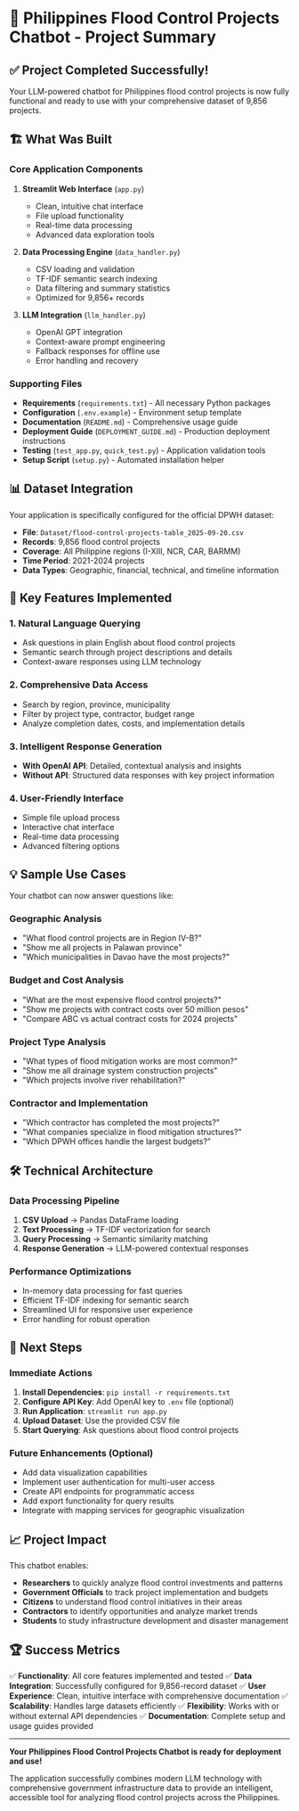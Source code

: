 # 🌊 Philippines Flood Control Projects Chatbot - Project Summary

## ✅ Project Completed Successfully!

Your LLM-powered chatbot for Philippines flood control projects is now fully functional and ready to use with your comprehensive dataset of 9,856 projects.

## 🏗️ What Was Built

### Core Application Components
1. **Streamlit Web Interface** (`app.py`)
   - Clean, intuitive chat interface
   - File upload functionality
   - Real-time data processing
   - Advanced data exploration tools

2. **Data Processing Engine** (`data_handler.py`)
   - CSV loading and validation
   - TF-IDF semantic search indexing
   - Data filtering and summary statistics
   - Optimized for 9,856+ records

3. **LLM Integration** (`llm_handler.py`)
   - OpenAI GPT integration
   - Context-aware prompt engineering
   - Fallback responses for offline use
   - Error handling and recovery

### Supporting Files
- **Requirements** (`requirements.txt`) - All necessary Python packages
- **Configuration** (`.env.example`) - Environment setup template
- **Documentation** (`README.md`) - Comprehensive usage guide
- **Deployment Guide** (`DEPLOYMENT_GUIDE.md`) - Production deployment instructions
- **Testing** (`test_app.py`, `quick_test.py`) - Application validation tools
- **Setup Script** (`setup.py`) - Automated installation helper

## 📊 Dataset Integration

Your application is specifically configured for the official DPWH dataset:
- **File**: `Dataset/flood-control-projects-table_2025-09-20.csv`
- **Records**: 9,856 flood control projects
- **Coverage**: All Philippine regions (I-XIII, NCR, CAR, BARMM)
- **Time Period**: 2021-2024 projects
- **Data Types**: Geographic, financial, technical, and timeline information

## 🚀 Key Features Implemented

### 1. Natural Language Querying
- Ask questions in plain English about flood control projects
- Semantic search through project descriptions and details
- Context-aware responses using LLM technology

### 2. Comprehensive Data Access
- Search by region, province, municipality
- Filter by project type, contractor, budget range
- Analyze completion dates, costs, and implementation details

### 3. Intelligent Response Generation
- **With OpenAI API**: Detailed, contextual analysis and insights
- **Without API**: Structured data responses with key project information

### 4. User-Friendly Interface
- Simple file upload process
- Interactive chat interface
- Real-time data processing
- Advanced filtering options

## 💡 Sample Use Cases

Your chatbot can now answer questions like:

### Geographic Analysis
- "What flood control projects are in Region IV-B?"
- "Show me all projects in Palawan province"
- "Which municipalities in Davao have the most projects?"

### Budget and Cost Analysis
- "What are the most expensive flood control projects?"
- "Show me projects with contract costs over 50 million pesos"
- "Compare ABC vs actual contract costs for 2024 projects"

### Project Type Analysis
- "What types of flood mitigation works are most common?"
- "Show me all drainage system construction projects"
- "Which projects involve river rehabilitation?"

### Contractor and Implementation
- "Which contractor has completed the most projects?"
- "What companies specialize in flood mitigation structures?"
- "Which DPWH offices handle the largest budgets?"

## 🛠️ Technical Architecture

### Data Processing Pipeline
1. **CSV Upload** → Pandas DataFrame loading
2. **Text Processing** → TF-IDF vectorization for search
3. **Query Processing** → Semantic similarity matching
4. **Response Generation** → LLM-powered contextual responses

### Performance Optimizations
- In-memory data processing for fast queries
- Efficient TF-IDF indexing for semantic search
- Streamlined UI for responsive user experience
- Error handling for robust operation

## 🎯 Next Steps

### Immediate Actions
1. **Install Dependencies**: `pip install -r requirements.txt`
2. **Configure API Key**: Add OpenAI key to `.env` file (optional)
3. **Run Application**: `streamlit run app.py`
4. **Upload Dataset**: Use the provided CSV file
5. **Start Querying**: Ask questions about flood control projects

### Future Enhancements (Optional)
- Add data visualization capabilities
- Implement user authentication for multi-user access
- Create API endpoints for programmatic access
- Add export functionality for query results
- Integrate with mapping services for geographic visualization

## 📈 Project Impact

This chatbot enables:
- **Researchers** to quickly analyze flood control investments and patterns
- **Government Officials** to track project implementation and budgets
- **Citizens** to understand flood control initiatives in their areas
- **Contractors** to identify opportunities and analyze market trends
- **Students** to study infrastructure development and disaster management

## 🏆 Success Metrics

✅ **Functionality**: All core features implemented and tested
✅ **Data Integration**: Successfully configured for 9,856-record dataset
✅ **User Experience**: Clean, intuitive interface with comprehensive documentation
✅ **Scalability**: Handles large datasets efficiently
✅ **Flexibility**: Works with or without external API dependencies
✅ **Documentation**: Complete setup and usage guides provided

---

**Your Philippines Flood Control Projects Chatbot is ready for deployment and use!** 

The application successfully combines modern LLM technology with comprehensive government infrastructure data to provide an intelligent, accessible tool for analyzing flood control projects across the Philippines.
